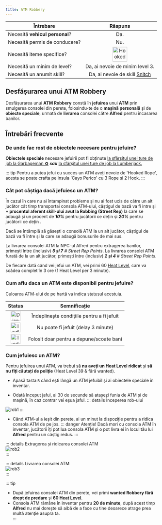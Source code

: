 ```yaml
---
title: ATM Robbery
---
```


| Întrebare   | Răspuns |
| ----------- | :-----------: |
| Necesită **vehicul personal**? | Da. |
| Necesită permis de conducere? | Nu. |
| Necesită iteme specifice? | <Image src="https://i.imgur.com/OQ1GppJ.png" alt="Hooked-rope" width="48" label="Hooked Rope" />
| Necesită un minim de level? | Da, ai nevoie de minim level 3. |
| Necesită un anumit skill? | Da, ai nevoie de skill [Snitch](../index.md#care-sunt-skill-urile-la-robbing-street-reputation) |


## Desfășurarea unui **ATM Robbery**

Desfășurarea unui **ATM Robbery** constă în **jefuirea** unui **ATM** prin smulgerea consolei din perete, folosindu-te de o **mașină personală** și de **obiecte speciale**, urmată de **livrarea** consolei către **Alfred** pentru încasarea banilor.

## Întrebări frecvente

### De unde fac rost de obiectele necesare pentru jefuire?

**Obiectele speciale** necesare jefuirii pot fi obținute [la sfârșitul unei ture de job la Garbageman ♻️](../../jobs/garbageman#obiecte-speciale-pentru-crafting-si-alte-activitati-sanse-de-gasire) ***sau*** [la sfârșitul unei ture de job la Lumberjack.](../../jobs/lumberjack#obiecte-speciale-pentru-crafting-si-alte-activitati-sanse-de-gasire)

::: tip
Pentru a putea jefui cu succes un ATM aveți nevoie de 'Hooked Rope', acesta se poate crafta pe insula 'Cayo Perico' cu 3 Rope si 2 Hook.
:::

### Cât pot câștiga dacă jefuiesc un ATM?

În cazul în care nu ai întampinat probleme și nu ai fost ucis de către un alt jucător cât timp transportai consola ATM-ului, câștigul de bază va fi intre <MarkedMoney :amount="4300" /> și <MarkedMoney :amount="6000" /> **+ procentul aferent skill-ului avut la Robbing (Street Rep)** la care se adaugă și un procent de _**10%**_ pentru jucătorii ce dețin <PremiumSubscription type="gold" /> și _**20%**_ pentru jucătorii ce dețin <PremiumSubscription type="platinum" />.

Dacă se întâmplă să găsești o consolă ATM la un alt jucător, câștigul de bază va fi între <MarkedMoney :amount="1850" /> și <MarkedMoney :amount='2250'/> la care se adaugă bonusurile de mai sus.

La livrarea consolei ATM la NPC-ul Alfred pentru extragerea banilor, primești între (inclusiv) _**5 și 7**_ *# Street Rep Points*.
La livrarea consolei ATM furată de la un alt jucător, primești între (inclusiv) _**2 și 4**_ *# Street Rep Points*.

De fiecare dată când vei jefui un ATM, vei primi 60 [Heat Level](../index.md#ce-este-heat-level), care va scădea complet în 3 ore (1 Heat Level per 3 minute).

### Cum aflu daca un ATM este disponibil pentru jefuire?

Culoarea ATM-ului de pe hartă va indica statusul acestuia.

| Status   | Semnificație | 
| :-----------: | :-----------: |
| <Image src="https://i.imgur.com/t2ZYapF.png" width="32" alt="Disponibil" label="Disponibil" />  | Îndeplinește condițiile pentru a fi jefuit |
| <Image src="https://i.imgur.com/LNnW3DH.png" width="32" alt="Indisponibil" label="Indisponibil" /> | Nu poate fi jefuit (delay 3 minute) |
| <Image src="https://i.imgur.com/gxhqRjU.png" width="32" alt="Indestructibil" label="Indestructibil" />  | Folosit doar pentru a depune/scoate bani |

### Cum jefuiesc un ATM?

Pentru jefuirea unui ATM, va trebui să **nu aveți un Heat Level ridicat** și **să nu fiți căutați de poliție** (Heat Level 39 & fără wanted).

- Apasă tasta `R` când ești lângă un ATM jefuibil și ai obiectele speciale în inventar.

- Odată început jaful, ai 30 de secunde să atașezi funia de ATM și de mașină, în caz contrar vei eșua jaful.
::: details Începerea rob-ului  
 <Image src="https://i.imgur.com/QfRdUH2.gif" alt="rob1" />  
:::

- Când ATM-ul a ieșit din perete, ai un minut la dispoziție pentru a ridica consola ATM de pe jos.
::: danger Atenție! 
 Dacă mori cu consola ATM în inventar, jucătorii îți pot lua consola ATM și o pot livra ei în locul tău lui **Alfred** pentru un câștig redus. 
:::

::: details Extragerea și ridicarea consolei ATM  
 <Image src="https://i.imgur.com/8M5RmCd.gif" alt="rob2" />  
:::

::: details Livrarea consolei ATM  
 <Image src="https://i.imgur.com/UlgLvoJ.gif" alt="rob3" />  
:::

::: tip   
- După jefuirea consolei ATM din perete, vei primi **wanted Robbery fără drept de predare** și **60 Heat Level**. 
- Consola ATM rămâne în inventar pentru **20 de minute**, după acest timp **Alfred** nu mai dorește să aibă de a face cu tine deoarece atrage prea multă atenție asupra ta.  
:::
